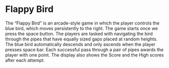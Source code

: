 # Flappy Bird

The “Flappy Bird” is an arcade-style game in which the player controls the blue
bird, which moves persistently to the right. The game starts once we press the
space button. The players are tasked with navigating the bird through the pipes
that have equally sized gaps placed at random heights. The blue bird
automatically descends and only ascends when the player presses space bar.
Each successful pass through a pair of pipes awards the player with one point.
The display also shows the Score and the High scores after each attempt.
